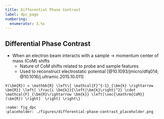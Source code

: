 ```yaml
---
title: Differential Phase Contrast
label: dpc_page
numbering:
  enumerator: 3.%s
---
```


## Differential Phase Contrast

- When an electron beam interacts with a sample &rarr; momentum center of mass (CoM) shifts
  - Nature of CoM shifts related to probe and sample features
  - Used to reconstruct electrostatic potential [@10.1093/jmicro/dfq014; @10.1016/j.ultramic.2015.10.011]

```{math}
V(\bm{R}) = \mathbb{R} \left\{ \mathcal{F}^{-1}_{\bm{k} \rightarrow \bm{R}} \left[ \frac{i \bm{k}}{\left|\bm{k}\right|^2} \cdot \mathcal{F}_{\bm{R}\rightarrow \bm{k}} \left[\vec{\mathrm{CoM}}(\bm{R}) \right]  \right] \right\}
```

```{figure} #app:differential-phase-contrast
:name: fig_dpc
:placeholder: ./figures/differential-phase-contrast_placeholder.png
```
